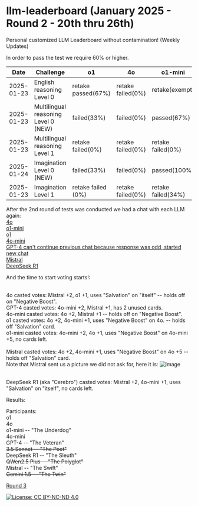 # llm-leaderboard  (January 2025 - Round 2 - 20th thru 26th)
Personal customized LLM Leaderboard without contamination! (Weekly Updates)

In order to pass the test we require 60% or higher.

| Date       | Challenge                             | o1                    | 4o                   | o1-mini              | 4o-mini              | GPT-4                | DeepSeek(R1)          | Mistral              |
|------------|---------------------------------------|-----------------------|----------------------|----------------------|----------------------|----------------------|-----------------------|----------------------|
| 2025-01-23 | English reasoning Level 0             |   retake passed(67%)  |   retake failed(0%)  |  retake(exempt)      |   retake failed(0%)  |   retake(exempt)     |   retake failed(0%)   |  retake failed(0%)   |
| 2025-01-23 | Multilingual reasoning Level 0 (NEW)  |   failed(33%)         |   failed(0%)         |  passed(67%)         |   failed(0%)         |   failed(0%)         |   passed(67%)         |  failed(0%)          |
| 2025-01-23 | Multilingual reasoning Level 1        |   retake failed(0%)   |   retake failed(0%)  |  retake failed(0%)   |   retake failed(0%)  |   retake failed(0%)  |   retake failed(0%)   |  retake failed(0%)   |
| 2025-01-24 | Imagination Level 0 (NEW)             |   failed(33%)         |   failed(0%)         |  passed(100%)        |   failed(0%)         |   failed(0%)         |   failed(37%)         |  failed(0%)          |
| 2025-01-23 | Imagination Level 1                   |   retake failed (0%)  |   retake failed(0%)  |  retake failed(34%)  |   retake failed(0%)  |   retake failed(34%) |   retake passed(67%)  |  retake failed(0%)   |


After the 2nd round of tests was conducted we had a chat with each LLM again:<br>
    [4o](https://chatgpt.com/c/67942180-e130-8007-aee3-e3eeb4936d0d)<br>
    [o1-mini](https://chatgpt.com/share/679431e3-d270-8007-945b-e6c1e6a54184)<br>
    [o1](https://chatgpt.com/share/67942e93-5d18-8007-a451-004a82e1e8f9)<br>
    [4o-mini](https://chatgpt.com/c/67942531-e738-8007-944e-746b4efe9be7)<br>
    [GPT-4 can't continue previous chat because response was odd, started new chat](https://chatgpt.com/c/67941e16-b3e8-8007-b1f4-8e983bf605fd)<br>
    [Mistral](https://chat.mistral.ai/chat/86a8ed8d-a98a-44a2-80e0-a69ddce5809b)<br>
    [DeepSeek R1]()<br>

And the time to start voting starts!:<br><br>

4o casted votes: Mistral +2, o1 +1, uses "Salvation" on "itself" -- holds off on "Negative Boost".<br>
GPT-4 casted votes: 4o-mini +2, Mistral +1, has 2 unused cards.<br>
4o-mini casted votes: 4o +2, Mistral +1 -- holds off on "Negative Boost".<br>
o1 casted votes: 4o +2, 4o-mini +1, uses "Negative Boost" on 4o. -- holds off "Salvation" card. <br>
o1-mini casted votes: 4o-mini +2, 4o +1, uses "Negative Boost" on 4o-mini +5, no cards left.<br><br>
Mistral casted votes: 4o +2, 4o-mini +1, uses "Negative Boost" on 4o +5 -- holds off "Salvation" card. <br>
Note that Mistral sent us a picture we did not ask for, here it is:
![image](https://github.com/user-attachments/assets/7bdf4c59-bcc7-4a60-8fb2-cc60b823d92a)<br><br>

DeepSeek R1 (aka "Cerebro") casted votes: Mistral +2, 4o-mini +1, uses "Salvation" on "itself", no cards left.  <br>

Results:<br>

Participants:<br>
o1<br>
4o<br>
o1-mini -- "The Underdog"<br>
4o-mini<br>
GPT-4 -- "The Veteran"<br>
<strike>3.5 Sonnet -- "The Poet"</strike><br>
DeepSeek R1 -- "The Sleuth"<br>
<strike>QWen2.5 Plus -- "The Polyglot"</strike><br>
Mistral -- "The Swift"<br>
<strike>Gemini 1.5 -- "The Twin"</strike><br>

[Round 3](https://github.com/dpittaluga76/llm-leaderboard/main/ROUND3.md)

[![License: CC BY-NC-ND 4.0](https://img.shields.io/badge/License-CC%20BY--NC--ND%204.0-lightgrey.svg)](https://creativecommons.org/licenses/by-nc-nd/4.0/)
